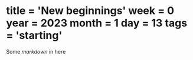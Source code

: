 title = 'New beginnings'
week = 0
year = 2023
month = 1
day = 13
tags = 'starting'
===
Some *markdown* in here